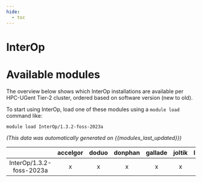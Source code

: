 ```yaml
---
hide:
  - toc
---
```


InterOp
=======

# Available modules


The overview below shows which InterOp installations are available per HPC-UGent Tier-2 cluster, ordered based on software version (new to old).

To start using InterOp, load one of these modules using a `module load` command like:

```shell
module load InterOp/1.3.2-foss-2023a
```

*(This data was automatically generated on {{modules_last_updated}})*

| |accelgor|doduo|donphan|gallade|joltik|litleo|shinx|
| :---: | :---: | :---: | :---: | :---: | :---: | :---: | :---: |
|InterOp/1.3.2-foss-2023a|x|x|x|x|x|x|x|
